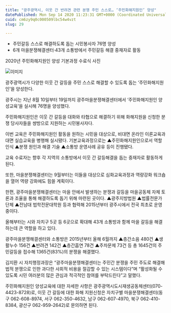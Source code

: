 ```yaml
---
title: "광주광역시, 이웃 간 반려견 관련 분쟁 주민 스스로… ‘주민화해지원인’ 양성"
datePublished: Mon Sep 14 2020 11:23:31 GMT+0000 (Coordinated Universal Time)
cuid: cm6zy9q0c000509lbc54w4vzt
slug: 29

---
```



- 주민갈등 스스로 해결하도록 돕는 시민봉사자 76명 양성
- 6개 마을분쟁해결센터·43개 소통방에서 주민갈등 해결 중재자로 활동

2020년 주민화해지원인 양성 기본과정 수료식 사진

![이미지](https://cdn.hashnode.com/res/hashnode/image/upload/v1739246179042/378ac205-c2b7-41ed-b588-cf367814d3cd.jpeg)

광주광역시가 다양한 이웃 간 갈등을 주민 스스로 해결할 수 있도록 돕는 ‘주민화해지원인’을 양성한다.

광주시는 지난 8월 10일부터 19일까지 광주마을분쟁해결센터에서 ‘주민화해지원인 양성교육’을 실시해 76명을 양성했다.

주민화해지원인은 이웃 간 갈등을 대화와 타협으로 해결하기 위해 화해지원을 신청한 분쟁 당사자들을 쌍방으로 지원하는 시민봉사자다.

이번 교육은 주민화해지원인 활동을 원하는 시민을 대상으로, 비대면 온라인 이론교육과 대면 실습교육을 병행해 실시됐다. 기본교육과정으로는 ▲주민화해지원인으로서 역할 인식 ▲분쟁 원인과 해결 기술 ▲소통방 운영사례 공유 등이 진행됐다.

교육 수료자는 향후 각 지역의 소통방에서 이웃 간 갈등해결을 돕는 중재자로 활동하게 된다.

또한, 마을분쟁해결센터는 9월부터는 이들을 대상으로 심화교육과정과 역량강화 워크숍을 열어 역량 강화에도 힘쓸 계획이다.

한편, 광주마을분쟁해결센터는 마을 안에서 발생하는 분쟁과 갈등을 마을공동체 자체 토론과 조율을 통해 해결하도록 돕기 위해 마련된 곳이다. ▲광주지방법원 ▲법률전문가단체 ▲전남대 법학전문대학원 등과 협력해 2015년부터 광주시에서 전국 최초로 운영 중이다.

올해부터는 시와 자치구 5곳 등 6곳으로 확대해 43개 소통방과 함께 마을 갈등을 해결하는데 큰 역할을 하고 있다.

광주마을분쟁해결센터와 소통방은 2015년부터 올해 6월까지 ▲층간소음 480건 ▲생활누수 156건 ▲반려견 142건 ▲층간흡연 78건 ▲주차문제 73건 등 총 1645건의 주민갈등을 접수해 1365건(83%)의 분쟁을 해결했다.

김지환 시 자치행정과장은 “광주마을분쟁해결센터는 주민간 분쟁을 주민 주도로 해결해 법적 분쟁으로 인한 과다한 사회적 비용을 절감할 수 있는 시스템이다”며 “활성화될 수 있도록 시민 여러분의 많은 관심과 적극적인 참여를 부탁드린다”고 말했다.

주민화해지원인 양성교육에 대한 자세한 사항은 광주광역시도시재생공동체센터(070-4423-8728)로, 이웃 간 갈등에 대한 화해 지원신청은 자치구별 마을분쟁해결센터(동구 062-608-8974, 서구 062-350-4632, 남구 062-607-4970, 북구 062-410-8384, 광산구 062-959-2642)로 문의하면 된다.